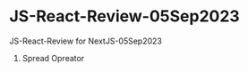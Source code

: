 # JS-React-Review-05Sep2023
JS-React-Review for NextJS-05Sep2023


<ol>
    <li>Spread Opreator</li>
</ol>